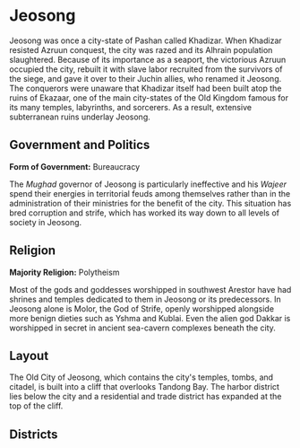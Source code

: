 # Jeosong

Jeosong was once a city-state of Pashan called Khadizar. When Khadizar resisted Azruun conquest, the city was razed and its Alhrain population slaughtered. Because of its importance as a seaport, the victorious Azruun occupied the city, rebuilt it with slave labor recruited from the survivors of the siege, and gave it over to their Juchin allies, who renamed it Jeosong. The conquerors were unaware that Khadizar itself had been built atop the ruins of Ekazaar, one of the main city-states of the Old Kingdom famous for its many temples, labyrinths, and sorcerers. As a result, extensive subterranean ruins underlay Jeosong.

## Government and Politics

**Form of Government:** Bureaucracy

The _Mughad_ governor of Jeosong is particularly ineffective and his _Wajeer_ spend their energies in territorial feuds among themselves rather than in the administration of their ministries for the benefit of the city. This situation has bred corruption and strife, which has worked its way down to all levels of society in Jeosong. 

## Religion

**Majority Religion:** Polytheism

Most of the gods and goddesses worshipped in southwest Arestor have had shrines and temples dedicated to them in Jeosong or its predecessors. In Jeosong alone is Molor, the God of Strife, openly worshipped alongside more benign dieties such as Yshma and Kublai. Even the alien god Dakkar is worshipped in secret in ancient sea-cavern complexes beneath the city.

## Layout

The Old City of Jeosong, which contains the city's temples, tombs, and citadel, is built into a cliff that overlooks Tandong Bay. The harbor district lies below the city and a residential and trade district has expanded at the top of the cliff.

## Districts

